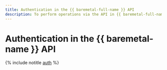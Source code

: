 ```yaml
---
title: Authentication in the {{ baremetal-full-name }} API
description: To perform operations via the API in {{ baremetal-full-name }}, a dedicated servers lease service, get an IAM token for your account.
---
```


# Authentication in the {{ baremetal-name }} API

{% include notitle [auth](../../_includes/authentication.md) %}

